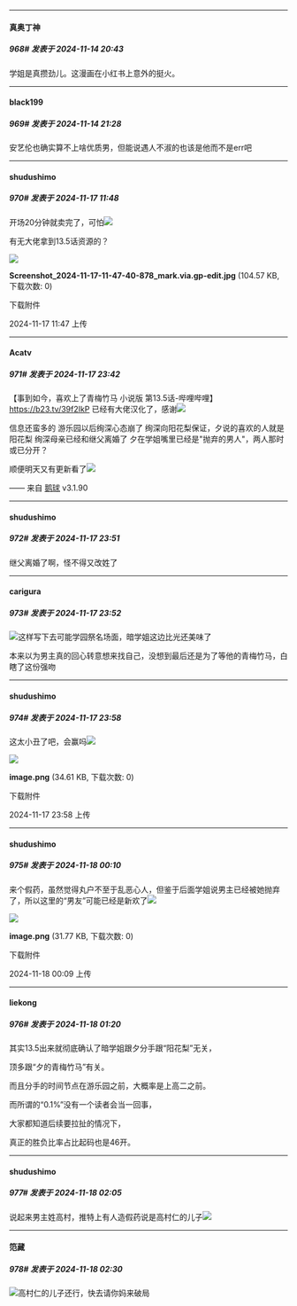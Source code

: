 ﻿
*****

####  真奥丁神  
##### 968#       发表于 2024-11-14 20:43

学姐是真攒劲儿。这漫画在小红书上意外的挺火。


*****

####  black199  
##### 969#       发表于 2024-11-14 21:28

安艺伦也确实算不上啥优质男，但能说遇人不淑的也该是他而不是err吧


*****

####  shudushimo  
##### 970#       发表于 2024-11-17 11:48

开场20分钟就卖完了，可怕<img src="https://static.saraba1st.com/image/smiley/face2017/244.gif" referrerpolicy="no-referrer">

有无大佬拿到13.5话资源的？

<img src="https://img.saraba1st.com/forum/202411/17/114758me1fqfcw777jqzrc.jpg" referrerpolicy="no-referrer">

<strong>Screenshot_2024-11-17-11-47-40-878_mark.via.gp-edit.jpg</strong> (104.57 KB, 下载次数: 0)

下载附件

2024-11-17 11:47 上传


*****

####  Acatv  
##### 971#       发表于 2024-11-17 23:42

【事到如今，喜欢上了青梅竹马 小说版 第13.5话-哔哩哔哩】 https://b23.tv/39f2IkP
已经有大佬汉化了，感谢<img src="https://static.saraba1st.com/image/smiley/face2017/075.png" referrerpolicy="no-referrer">

信息还蛮多的
游乐园以后绚深心态崩了
绚深向阳花梨保证，夕说的喜欢的人就是阳花梨
绚深母亲已经和继父离婚了
夕在学姐嘴里已经是"抛弃的男人"，两人那时或已分开？

顺便明天又有更新看了<img src="https://static.saraba1st.com/image/smiley/face2017/067.png" referrerpolicy="no-referrer">

—— 来自 [鹅球](https://www.pgyer.com/GcUxKd4w) v3.1.90


*****

####  shudushimo  
##### 972#       发表于 2024-11-17 23:51

继父离婚了啊，怪不得又改姓了

*****

####  carigura  
##### 973#       发表于 2024-11-17 23:52

<img src="https://static.saraba1st.com/image/smiley/face2017/067.png" referrerpolicy="no-referrer">这样写下去可能学园祭名场面，暗学姐这边比光还美味了

本来以为男主真的回心转意想来找自己，没想到最后还是为了等他的青梅竹马，白瞎了这份强吻


*****

####  shudushimo  
##### 974#       发表于 2024-11-17 23:58

这太小丑了吧，会赢吗<img src="https://static.saraba1st.com/image/smiley/face2017/076.png" referrerpolicy="no-referrer">

<img src="https://img.saraba1st.com/forum/202411/17/235825crh9i066e0ei9309.png" referrerpolicy="no-referrer">

<strong>image.png</strong> (34.61 KB, 下载次数: 0)

下载附件

2024-11-17 23:58 上传


*****

####  shudushimo  
##### 975#       发表于 2024-11-18 00:10

来个假药，虽然觉得丸户不至于乱恶心人，但鉴于后面学姐说男主已经被她抛弃了，所以这里的“男友”可能已经是新欢了<img src="https://static.saraba1st.com/image/smiley/face2017/067.png" referrerpolicy="no-referrer">

<img src="https://img.saraba1st.com/forum/202411/18/000930miw660xhk6036k10.png" referrerpolicy="no-referrer">

<strong>image.png</strong> (31.77 KB, 下载次数: 0)

下载附件

2024-11-18 00:09 上传


*****

####  liekong  
##### 976#       发表于 2024-11-18 01:20

其实13.5出来就彻底确认了暗学姐跟夕分手跟“阳花梨”无关，

顶多跟“夕的青梅竹马”有关。

而且分手的时间节点在游乐园之前，大概率是上高二之前。

而所谓的“0.1%”没有一个读者会当一回事，

大家都知道后续要拉扯的情况下，

真正的胜负比率占比起码也是46开。


*****

####  shudushimo  
##### 977#       发表于 2024-11-18 02:05

说起来男主姓高村，推特上有人造假药说是高村仁的儿子<img src="https://static.saraba1st.com/image/smiley/face2017/034.png" referrerpolicy="no-referrer">


*****

####  笵藏  
##### 978#       发表于 2024-11-18 02:30

<img src="https://static.saraba1st.com/image/smiley/face2017/067.png" referrerpolicy="no-referrer">高村仁的儿子还行，快去请你妈来破局

